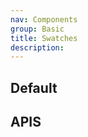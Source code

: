 ```yaml
---
nav: Components
group: Basic
title: Swatches
description:
---
```


## Default

<code src="./demos/index.tsx" ></code>

## APIS

<API></API>
